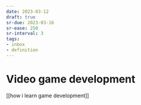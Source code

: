 ```yaml
---
date: 2023-03-12
draft: true
sr-due: 2023-03-16
sr-ease: 250
sr-interval: 3
tags:
- inbox
- definition
---
```


# Video game development

[[how i learn game development]]